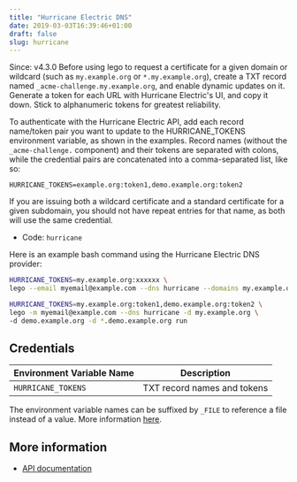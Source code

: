 ```yaml
---
title: "Hurricane Electric DNS"
date: 2019-03-03T16:39:46+01:00
draft: false
slug: hurricane
---
```


<!-- THIS DOCUMENTATION IS AUTO-GENERATED. PLEASE DO NOT EDIT. -->
<!-- providers/dns/hurricane/hurricane.toml -->
<!-- THIS DOCUMENTATION IS AUTO-GENERATED. PLEASE DO NOT EDIT. -->

Since: v4.3.0
Before using lego to request a certificate for a given domain or wildcard (such
as `my.example.org` or `*.my.example.org`), create a TXT record named
`_acme-challenge.my.example.org`, and enable dynamic updates on it. Generate a
token for each URL with Hurricane Electric's UI, and copy it down. Stick to
alphanumeric tokens for greatest reliability.

To authenticate with the Hurricane Electric API, add each record name/token pair
you want to update to the HURRICANE_TOKENS environment variable, as shown in the
examples. Record names (without the `_acme-challenge.` component) and their
tokens are separated with colons, while the credential pairs are concatenated
into a comma-separated list, like so:

```
HURRICANE_TOKENS=example.org:token1,demo.example.org:token2
```

If you are issuing both a wildcard certificate and a standard certificate for a
given subdomain, you should not have repeat entries for that name, as both will
use the same credential.



<!--more-->

- Code: `hurricane`

Here is an example bash command using the Hurricane Electric DNS provider:

```bash
HURRICANE_TOKENS=my.example.org:xxxxxx \
lego --email myemail@example.com --dns hurricane --domains my.example.org run

HURRICANE_TOKENS=my.example.org:token1,demo.example.org:token2 \
lego -m myemail@example.com --dns hurricane -d my.example.org \
-d demo.example.org -d *.demo.example.org run
```




## Credentials

| Environment Variable Name | Description |
|-----------------------|-------------|
| `HURRICANE_TOKENS` | TXT record names and tokens |

The environment variable names can be suffixed by `_FILE` to reference a file instead of a value.
More information [here](/lego/dns/#configuration-and-credentials).






## More information

- [API documentation](https://dns.he.org/)

<!-- THIS DOCUMENTATION IS AUTO-GENERATED. PLEASE DO NOT EDIT. -->
<!-- providers/dns/hurricane/hurricane.toml -->
<!-- THIS DOCUMENTATION IS AUTO-GENERATED. PLEASE DO NOT EDIT. -->
